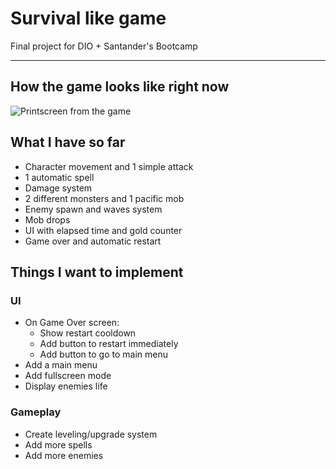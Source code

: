 # Survival like game

Final project for DIO + Santander's Bootcamp

---

## How the game looks like right now

![Printscreen from the game](/assets/game_printscreen.jpg "Printscreen from the game")

## What I have so far

- Character movement and 1 simple attack
- 1 automatic spell
- Damage system
- 2 different monsters and 1 pacific mob
- Enemy spawn and waves system
- Mob drops
- UI with elapsed time and gold counter
- Game over and automatic restart

## Things I want to implement

### UI

- On Game Over screen:
	- Show restart cooldown
	- Add button to restart immediately
	- Add button to go to main menu
- Add a main menu
- Add fullscreen mode
- Display enemies life

### Gameplay
- Create leveling/upgrade system
- Add more spells
- Add more enemies
